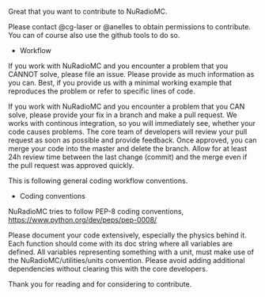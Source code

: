 Great that you want to contribute to NuRadioMC.

Please contact @cg-laser or @anelles to obtain permissions to contribute. 
You can of course also use the github tools to do so. 

* Workflow

If you work with NuRadioMC and you encounter a problem that you CANNOT solve, please file an issue. 
Please provide as much information as you can. 
Best, if you provide us with a minimal working example that reproduces the problem or refer to specific lines of code. 

If you work with NuRadioMC and you encounter a problem that you CAN solve, 
please provide your fix in a branch and make a pull request.
We works with continous integration, so you will immediately see, whether your code causes problems. 
The core team of developers will review your pull request as soon as possible and provide feedback. 
Once approved, you can merge your code into the master and delete the branch. Allow for at least 24h review time between the last change (commit) and the merge even if the pull request was approved quickly. 

This is following general coding workflow conventions. 

* Coding conventions

NuRadioMC tries to follow PEP-8 coding conventions, https://www.python.org/dev/peps/pep-0008/

Please document your code extensively, especially the physics behind it. Each function should come with its doc string where all variables are defined. 
All variables representing something with a unit, must make use of the NuRadioMC/utilities/units convention.
Please avoid adding additional dependencies without clearing this with the core developers. 

Thank you for reading and for considering to contribute. 

